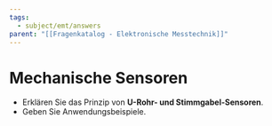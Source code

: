 ```yaml
---
tags:
  - subject/emt/answers
parent: "[[Fragenkatalog - Elektronische Messtechnik]]"
---
```

# Mechanische Sensoren
- Erklären Sie das Prinzip von **U-Rohr- und Stimmgabel-Sensoren**.  
- Geben Sie Anwendungsbeispiele.  
